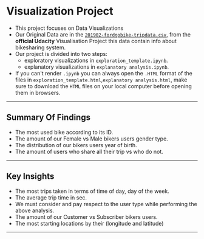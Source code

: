 # Visualization Project

* This project focuses on Data Visualizations
* Our Original Data are in the [`201902-fordgobike-tripdata.csv`](https://video.udacity-data.com/topher/2020/October/5f91cf38_201902-fordgobike-tripdata/201902-fordgobike-tripdata.csv), from the **official Udacity** Visualisation Project this data contain info about bikesharing system.
* Our project is divided into two steps:
    * exploratory visualizations in `exploration_template.ipynb`.
    * explanatory visualizations in `explanatory analysis.ipynb`.
* If you can't render `.ipynb` you can always open the `.HTML` format of the files in `exploration_template.html`,`explanatory analysis.html`, make sure to download the `HTML` files on your local computer before opening them in browsers.
***
## Summary Of Findings
* The most used bike according to its ID.
* The amount of our Female vs Male bikers users gender type.
* The distribution of our bikers users year of birth.
* The amount of users who share all their trip vs who do not.
***
## Key Insights
* The most trips taken in terms of time of day, day of the week.
* The average trip time in sec.
* We must consider and pay respect to the user type while performing the above analysis.
* The amount of our Customer vs Subscriber bikers users.
* The most starting locations by their (longitude and latitude)
***